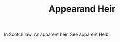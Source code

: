 ---
title: Appearand Heir
letter: A
permalink: "/definitions/appearand-heir.html"
body: In Scotch law. An apparent heir. See Apparent Heib
published_at: '2018-07-07'
layout: post
---